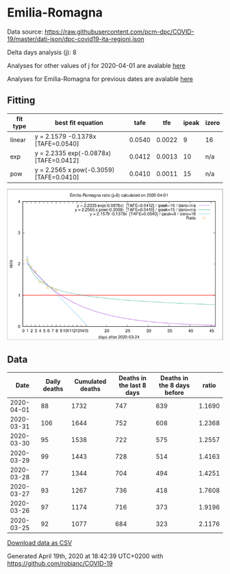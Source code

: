 # Emilia-Romagna

Data source: https://raw.githubusercontent.com/pcm-dpc/COVID-19/master/dati-json/dpc-covid19-ita-regioni.json

Delta days analysis (j): 8

Analyses for other values of j for 2020-04-01 are avalable [here](../2020-04-01/README.md)

Analyses for Emilia-Romagna for previous dates are avalable [here](../README.md)

## Fitting 
|fit type|best fit equation|tafe|tfe|ipeak|izero|
|-------|-----|--------|------|---|---|
|linear|y = 2.1579 -0.1378x  [TAFE=0.0540]|0.0540|0.0022|9|16|
|exp|y = 2.2335 exp(-0.0878x)  [TAFE=0.0412]|0.0412|0.0013|10|n/a|
|pow|y = 2.2565 x pow(-0.3059)  [TAFE=0.0410]|0.0410|0.0011|15|n/a|

![Plot](COVID-19_emilia-romagna_j8_2020-04-01.png)

## Data
|Date|Daily deaths|Cumulated deaths|Deaths in the last 8 days|Deaths in the 8 days before|ratio|
|----|----------|-----------|-------|--------------------|-----|
|2020-04-01|88|1732|747|639|1.1690|
|2020-03-31|106|1644|752|608|1.2368|
|2020-03-30|95|1538|722|575|1.2557|
|2020-03-29|99|1443|728|514|1.4163|
|2020-03-28|77|1344|704|494|1.4251|
|2020-03-27|93|1267|736|418|1.7608|
|2020-03-26|97|1174|716|373|1.9196|
|2020-03-25|92|1077|684|323|2.1176|

[Download data as CSV](COVID-19_emilia-romagna_j8_2020-04-01.csv)

Generated April 19th, 2020 at 18:42:39 UTC+0200 with https://github.com/robianc/COVID-19
